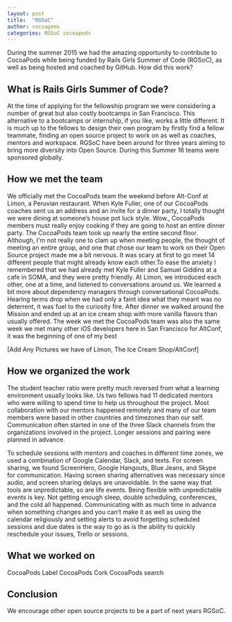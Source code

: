 ```yaml
---
layout: post
title:  "RGSoC"
author: cocoagems
categories: RGSoC cocoapods
---
```


During the summer 2015 we had the amazing opportunity to contribute to CocoaPods while being funded by Rails Girls Summer of Code (RGSoC), as well as being hosted and coached by GitHub. How did this work?

<!-- more -->

## What is Rails Girls Summer of Code?

At the time of applying for the fellowship program we were considering a number of great but also costly bootcamps in San Francisco. This alternative to a bootcamps or internship, if you like, works a little different. It is much up to the fellows to design their own program by firstly find a fellow teammate, finding an open source project to work on as well as coaches, mentors and workspace. RGSoC have been around for three years aiming to bring more diversity into Open Source. During this Summer 16 teams were sponsored globally.

## How we met the team
We officially met the CocoaPods team the weekend before Alt-Conf at Limon, a Peruvian restaurant. When Kyle Fuller, one of our CocoaPods coaches sent us an address and an invite for a dinner party, I totally thought we were dining at someone’s house pot luck style. Wow., CocoaPods members must really enjoy cooking if they are going to host an entire dinner party. The CocoaPods team took up nearly the entire second floor. Although, I'm  not really one to clam up when meeting people, the thought of meeting an entire group, and one that chose our team to work on their Open Source project made me a bit nervous. It was scary at first to go meet 14 different people that might already know each other.To ease the anxiety I remembered that we had already met Kyle Fuller and Samuel Giddins at a cafe in SOMA, and they were pretty friendly. At Limon, we introduced each other, one at a time, and listened to conversations around us. We learned a bit more about dependency managers through conversational CocoaPods. Hearing terms drop when we had only a faint idea what they meant was no deterrent, it was fuel to the curiosity fire. After dinner we walked around the Mission and ended up at an ice cream shop with more vanilla flavors than usually offered. The week we met the CocoaPods team was also the same week we met many other iOS developers here in San Francisco for AltConf, it was the beginning of one of my best

[Add Any Pictures we have of Limon, The Ice Cream Shop/AltConf]



## How we organized the work

The student teacher ratio were pretty much reversed from what a learning environment usually looks like. Us two fellows had 11 dedicated mentors who were willing to spend time to help us throughout the project. Most collaboration with our mentors happened remotely and many of our team members were based in other countries and timezones than our self. Communication often started in one of the three Slack channels from the organizations involved in the project. Longer sessions and pairing were planned in advance.

To schedule sessions with mentors and coaches in different time zones, we used a combination of Google Calendar, Slack, and texts. For screen sharing, we found ScreenHero, Google Hangouts, Blue Jeans, and Skype for communication. Having screen sharing alternatives was necessary since audio, and screen sharing delays are unavoidable. In the same way that tools are unpredictable, so are life events. Being flexible with unpredictable events is key. Not getting enough sleep, double scheduling, conferences, and the cold all happened. Communicating with as much time in advance when something changes and you can’t make it as well as using the calendar religiously and setting alerts to avoid forgetting scheduled sessions and due dates is the way to go as is the ability to quickly reschedule your issues, Trello or sessions.




## What we worked on

CocoaPods Label
CocoaPods Cork
CocoaPods search

## Conclusion

We encourage other open source projects to be a part of next years RGSoC.
